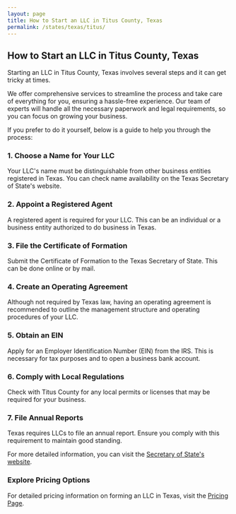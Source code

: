 ```yaml
---
layout: page
title: How to Start an LLC in Titus County, Texas
permalink: /states/texas/titus/
---
```


<h2>How to Start an LLC in Titus County, Texas</h2>

<p>Starting an LLC in Titus County, Texas involves several steps and it can get tricky at times.</p>

<p>We offer comprehensive services to streamline the process and take care of everything for you, ensuring a hassle-free experience. Our team of experts will handle all the necessary paperwork and legal requirements, so you can focus on growing your business.</p>

<p>If you prefer to do it yourself, below is a guide to help you through the process:</p>

<h3>1. Choose a Name for Your LLC</h3>
<p>Your LLC's name must be distinguishable from other business entities registered in Texas. You can check name availability on the Texas Secretary of State's website.</p>

<h3>2. Appoint a Registered Agent</h3>
<p>A registered agent is required for your LLC. This can be an individual or a business entity authorized to do business in Texas.</p>

<h3>3. File the Certificate of Formation</h3>
<p>Submit the Certificate of Formation to the Texas Secretary of State. This can be done online or by mail.</p>

<h3>4. Create an Operating Agreement</h3>
<p>Although not required by Texas law, having an operating agreement is recommended to outline the management structure and operating procedures of your LLC.</p>

<h3>5. Obtain an EIN</h3>
<p>Apply for an Employer Identification Number (EIN) from the IRS. This is necessary for tax purposes and to open a business bank account.</p>

<h3>6. Comply with Local Regulations</h3>
<p>Check with Titus County for any local permits or licenses that may be required for your business.</p>

<h3>7. File Annual Reports</h3>
<p>Texas requires LLCs to file an annual report. Ensure you comply with this requirement to maintain good standing.</p>

<p>For more detailed information, you can visit the <a href="https://www.sos.texas.gov/">Secretary of State's website</a>.</p>

<h3>Explore Pricing Options</h3>
<p>For detailed pricing information on forming an LLC in Texas, visit the <a href="{ '/new-pricing/' | relative_url }">Pricing Page</a>.</p>
